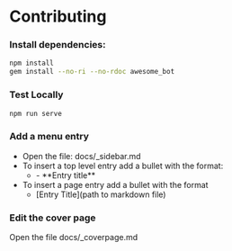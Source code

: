 # Contributing

### Install dependencies:

```sh
npm install
gem install --no-ri --no-rdoc awesome_bot
```

### Test Locally

```sh
npm run serve
```

### Add a menu entry

- Open the file: docs/_sidebar.md
- To insert a top level entry add a bullet with the format:
    - \- \*\*Entry title\*\*
- To insert a page entry add a bullet with the format
    - \[Entry Title\]\(path to markdown file\)

### Edit the cover page

Open the file docs/_coverpage.md
